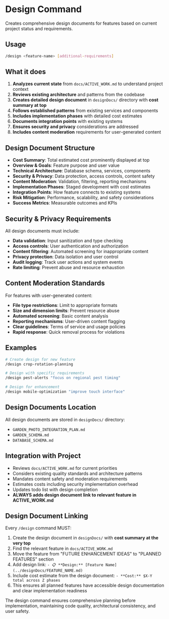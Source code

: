 # Design Command

Creates comprehensive design documents for features based on current project status and requirements.

## Usage
```bash
/design <feature-name> [additional-requirements]
```

## What it does
1. **Analyzes current state** from `docs/ACTIVE_WORK.md` to understand project context
2. **Reviews existing architecture** and patterns from the codebase
3. **Creates detailed design document** in `designDocs/` directory with **cost summary at top**
4. **Follows established patterns** from existing services and components
5. **Includes implementation phases** with detailed cost estimates
6. **Documents integration points** with existing systems
7. **Ensures security and privacy** considerations are addressed
8. **Includes content moderation** requirements for user-generated content

## Design Document Structure
- **Cost Summary**: Total estimated cost prominently displayed at top
- **Overview & Goals**: Feature purpose and user value
- **Technical Architecture**: Database schema, services, components
- **Security & Privacy**: Data protection, access controls, content safety
- **Content Moderation**: Validation, filtering, reporting mechanisms
- **Implementation Phases**: Staged development with cost estimates
- **Integration Points**: How feature connects to existing systems
- **Risk Mitigation**: Performance, scalability, and safety considerations
- **Success Metrics**: Measurable outcomes and KPIs

## Security & Privacy Requirements
All design documents must include:
- **Data validation**: Input sanitization and type checking
- **Access controls**: User authentication and authorization
- **Content filtering**: Automated screening for inappropriate content
- **Privacy protection**: Data isolation and user control
- **Audit logging**: Track user actions and system events
- **Rate limiting**: Prevent abuse and resource exhaustion

## Content Moderation Standards
For features with user-generated content:
- **File type restrictions**: Limit to appropriate formats
- **Size and dimension limits**: Prevent resource abuse
- **Automated screening**: Basic content analysis
- **Reporting mechanisms**: User-driven content flagging
- **Clear guidelines**: Terms of service and usage policies
- **Rapid response**: Quick removal process for violations

## Examples
```bash
# Create design for new feature
/design crop-rotation-planning

# Design with specific requirements
/design pest-alerts "focus on regional pest timing"

# Design for enhancement
/design mobile-optimization "improve touch interface"
```

## Design Documents Location
All design documents are stored in `designDocs/` directory:
- `GARDEN_PHOTO_INTEGRATION_PLAN.md`
- `GARDEN_SCHEMA.md`
- `DATABASE_SCHEMA.md`

## Integration with Project
- Reviews `docs/ACTIVE_WORK.md` for current priorities
- Considers existing quality standards and architecture patterns
- Mandates content safety and moderation requirements
- Estimates costs including security implementation overhead
- Updates todo list with design completion
- **ALWAYS adds design document link to relevant feature in ACTIVE_WORK.md**

## Design Document Linking
Every `/design` command MUST:
1. Create the design document in `designDocs/` with **cost summary at the very top**
2. Find the relevant feature in `docs/ACTIVE_WORK.md`
3. Move the feature from "FUTURE ENHANCEMENT IDEAS" to "PLANNED FEATURES" section
4. Add design link: `- 📋 **Design:** [Feature Name](../designDocs/FEATURE_NAME.md)`
5. Include cost estimate from the design document: `- **Cost:** $X-Y total across Z phases`
6. This ensures all planned features have accessible design documentation and clear implementation readiness

The design command ensures comprehensive planning before implementation, maintaining code quality, architectural consistency, and user safety.